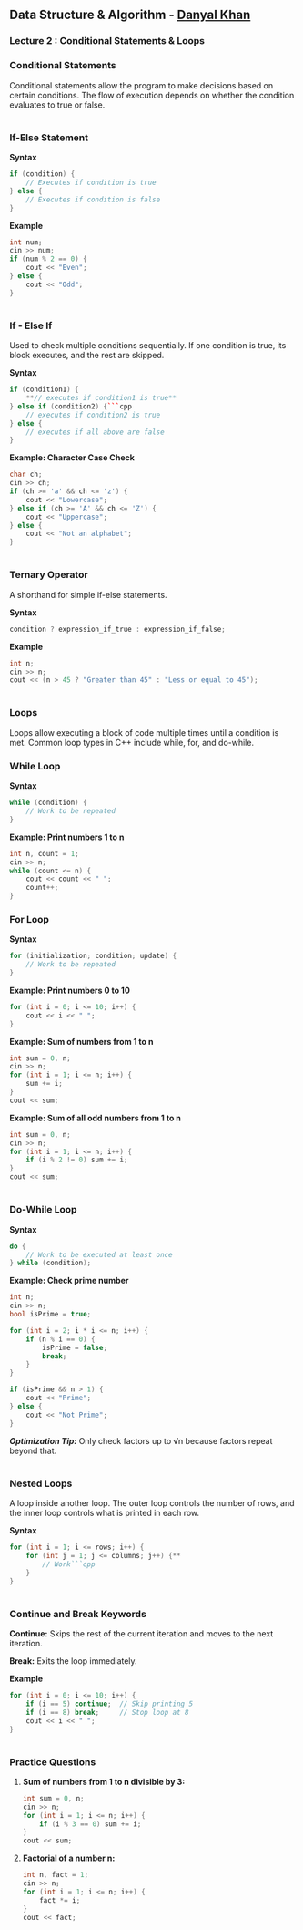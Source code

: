 ## Data Structure & Algorithm - [Danyal Khan](https://github.com/codeXdanyal)

### Lecture 2 : Conditional Statements & Loops 

### Conditional Statements

Conditional statements allow the program to make decisions based on certain conditions. The flow of execution depends on whether the condition evaluates to true or false.

#
### If-Else Statement

**Syntax**
```cpp
if (condition) {
    // Executes if condition is true
} else {
    // Executes if condition is false
}
```

**Example**
```cpp
int num;
cin >> num;
if (num % 2 == 0) {
    cout << "Even";
} else {
    cout << "Odd";
}
```

#
### If - Else If 

Used to check multiple conditions sequentially. If one condition is true, its block executes, and the rest are skipped.

**Syntax**  
```cpp
if (condition1) {
    **// executes if condition1 is true**
} else if (condition2) {```cpp
    // executes if condition2 is true
} else {
    // executes if all above are false
}
```

**Example: Character Case Check**  
```cpp
char ch;
cin >> ch;
if (ch >= 'a' && ch <= 'z') {
    cout << "Lowercase";
} else if (ch >= 'A' && ch <= 'Z') {
    cout << "Uppercase";
} else {
    cout << "Not an alphabet";
}
```

#
### Ternary Operator

A shorthand for simple if-else statements.

**Syntax**
```cpp
condition ? expression_if_true : expression_if_false;
```

**Example**
```cpp
int n;
cin >> n;
cout << (n > 45 ? "Greater than 45" : "Less or equal to 45");
```
#
### Loops

Loops allow executing a block of code multiple times until a condition is met. Common loop types in C++ include while, for, and do-while.


### While Loop

**Syntax**
```cpp
while (condition) {
    // Work to be repeated
}
```

**Example: Print numbers 1 to n**
```cpp
int n, count = 1;
cin >> n;
while (count <= n) {
    cout << count << " ";
    count++;
}
```
### For Loop

**Syntax**
```cpp
for (initialization; condition; update) {
    // Work to be repeated
}
```

**Example: Print numbers 0 to 10**
```cpp
for (int i = 0; i <= 10; i++) {
    cout << i << " ";
}
```

**Example: Sum of numbers from 1 to n**
```cpp
int sum = 0, n;
cin >> n;
for (int i = 1; i <= n; i++) {
    sum += i;
}
cout << sum;
```

**Example: Sum of all odd numbers from 1 to n**
```cpp
int sum = 0, n;
cin >> n;
for (int i = 1; i <= n; i++) {
    if (i % 2 != 0) sum += i;
}
cout << sum;
```
#
### Do-While Loop

**Syntax**
```cpp
do {
    // Work to be executed at least once
} while (condition);
```

**Example: Check prime number**
```cpp
int n;
cin >> n;
bool isPrime = true;

for (int i = 2; i * i <= n; i++) {
    if (n % i == 0) {
        isPrime = false;
        break;
    }
}

if (isPrime && n > 1) {
    cout << "Prime";
} else {
    cout << "Not Prime";
}

```
***Optimization Tip:*** Only check factors up to √n because factors repeat beyond that.

#
### Nested Loops

A loop inside another loop. The outer loop controls the number of rows, and the inner loop controls what is printed in each row.

**Syntax**
```cpp
for (int i = 1; i <= rows; i++) {
    for (int j = 1; j <= columns; j++) {**
        // Work```cpp
    }
}
```
#
### Continue and Break Keywords

**Continue:** Skips the rest of the current iteration and moves to the next iteration.

**Break:** Exits the loop immediately.

**Example**
```cpp
for (int i = 0; i <= 10; i++) {
    if (i == 5) continue;  // Skip printing 5
    if (i == 8) break;     // Stop loop at 8
    cout << i << " ";
}
```
#
### Practice Questions

1. **Sum of numbers from 1 to n divisible by 3:**  

    ```cpp
    int sum = 0, n;
    cin >> n;
    for (int i = 1; i <= n; i++) {
        if (i % 3 == 0) sum += i;
    }
    cout << sum;
    ```
2. **Factorial of a number n:**  

    ```cpp
    int n, fact = 1;
    cin >> n;
    for (int i = 1; i <= n; i++) {
        fact *= i;
    }
    cout << fact;
    ```